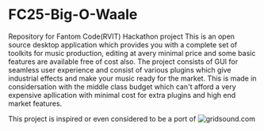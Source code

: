 # FC25-Big-O-Waale
Repository for Fantom Code(RVIT) Hackathon project
This is an open source desktop application which provides you with a complete set of toolkits for music production, editing at avery minimal price and some basic features are available free of cost also.
The project consists of GUI for seamless user experience and consist of various plugins which give industrial effects and make your music ready for the market.
This is made in considersation with the middle class budget which can't afford a very expensive apllication with minimal cost for extra plugins and high end market features.

This project is inspired or even considered to be a port of ![gridsound.com](https://gridsound.com/daw/)
